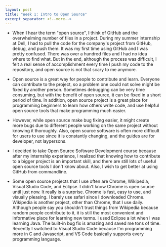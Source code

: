 ```yaml
---
layout: post
title: "Week 1: Intro to Open Source"
excerpt_separator: <!--more-->
---
```



* When I hear the term "open source", I think of GitHub and the overwhelming number of files in a project.  <!--more--> During my summer internship at Dell, I had to pull the code for the company's project from GitHub, debug, and push them. It was my first time using GitHub and I was pretty confused. There was over a hundred files and I had no idea where to find what. But in the end, although the process was difficult, I felt a real sense of accomplishment every time I push my code to the repository, and open source is not that scary to me anymore. 

* Open source is a great way for people to contribute and learn. Everyone can contribute to the project, so a problem one could not solve might be fixed by another person. Sometimes debugging can be very time consuming, but with the benefit of open source, it can be fixed in a short period of time. In addition, open source project is a great place for programming beginners to learn how others write code, and use helpful open source tools that make programming much easier. 

* However, while open source make bug fixing easier, it might create more bugs due to different people working on the same project without knowing it thoroughly. Also, open source software is often more difficult for users to use since it is constantly changing, and the guides are for developer, not laypersons. 

* I decided to take Open Source Software Development course because after my internship experience, I realized that knowing how to contribute to a bigger project is an important skill, and there are still lots of useful open source tools I don't know about. Also, I wish to get better at using GitHub from commandline. 

* Some open source projects that I use often are Chrome, Wikipedia, Visual Studio Code, and Eclipse. I didn't know Chrome is open source until just now. It really is a surprise. Chrome is fast, easy to use, and visually pleasing. I barely use safari since I downloaded Chrome. Wikipedia is another project, other than Chrome, that I use daily. Although people say you shouldn't trust things from Wikipedia because random people contribute to it, it is still the most convenient and informative place for learning new terms. I used Eclipse a lot when I was learning Java. The built-in bug fix is amazing and saved me tons of time. Recently I switched to Visual Studio Code because I'm programming more in C and Javascript, and VS Code basically supports every programming language. 



